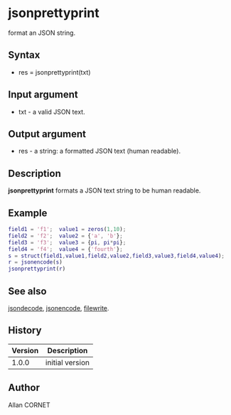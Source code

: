 

# jsonprettyprint

format an JSON string.

## Syntax

- res = jsonprettyprint(txt)

## Input argument

 - txt - a valid JSON text.

## Output argument

 - res - a string: a formatted JSON text (human readable).

## Description


  <p><b>jsonprettyprint</b> formats a JSON text string to be human readable.</p>


## Example

```matlab
field1 = 'f1';  value1 = zeros(1,10);
field2 = 'f2';  value2 = {'a', 'b'};
field3 = 'f3';  value3 = {pi, pi*pi};
field4 = 'f4';  value4 = {'fourth'};
s = struct(field1,value1,field2,value2,field3,value3,field4,value4);
r = jsonencode(s)
jsonprettyprint(r)
```

## See also

[jsondecode](jsondecode.md), [jsonencode](jsonencode.md), [filewrite](../stream_manager/filewrite.md).
## History

|Version|Description|
|------|------|
|1.0.0|initial version|


## Author

Allan CORNET




